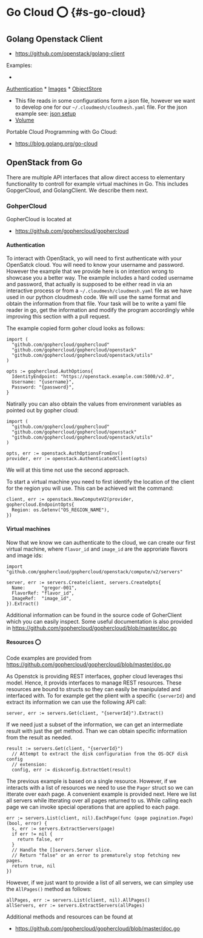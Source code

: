 # Go Cloud :o: {#s-go-cloud}

## Golang Openstack Client

* <https://github.com/openstack/golang-client>

Examples:

*
[Authentication](https://github.com/openstack/golang-client/blob/master/examples/authentication/authentication.go)
*
[Images](https://github.com/openstack/golang-client/blob/master/examples/image/image.go)
*
[ObjectStore](https://github.com/openstack/golang-client/blob/master/examples/objectstorage/objectstorage.go)
* This file reads in some configurations form a json file, however we
  want to develop one for our `~/.cloudmesh/cloudmesh.yaml` file. For
  the json example see:
  [json setup](https://github.com/openstack/golang-client/blob/master/examples/setup/setup.go)
* [Volume](https://github.com/openstack/golang-client/blob/master/examples/volume/volume.go)


Portable Cloud Programming with Go Cloud:

* <https://blog.golang.org/go-cloud>


## OpenStack from Go 

There are multiple API interfaces that allow direct access to
elementary functionality to controll for example virtual machines in
Go. This includes GopgerCloud, and GolangClient. We describe them next.

### GohperCloud

GopherCloud is located at

* <https://github.com/gophercloud/gophercloud>

#### Authentication

To interact with OpenStack, yo will need to first authenticate with
your OpenSatck cloud. You will need to know your username and
password. However the example that we provide here is on intention
wrong to showcase you a better way. The example includes a hard coded
username and password, that actually is supposed to be either read in
via an interactive process or from a `~/.cloudmesh/cloudmesh.yaml`
file as we have used in our python cloudmesh code. We will use the
same format and obtain the information from that file. Your task will
be to write a yaml file reader in go, get the information and modify
the program accordingly while improving this section with a pull
request.

The example copied form goher cloud looks as follows:

```
import (
  "github.com/gophercloud/gophercloud"
  "github.com/gophercloud/gophercloud/openstack"
  "github.com/gophercloud/gophercloud/openstack/utils"
)

opts := gophercloud.AuthOptions{
  IdentityEndpoint: "https://openstack.example.com:5000/v2.0",
  Username: "{username}",
  Password: "{password}",
}
```

Natirally you can also obtain the values from environment
variables as pointed out by gopher cloud:

```
import (
  "github.com/gophercloud/gophercloud"
  "github.com/gophercloud/gophercloud/openstack"
  "github.com/gophercloud/gophercloud/openstack/utils"
)

opts, err := openstack.AuthOptionsFromEnv()
provider, err := openstack.AuthenticatedClient(opts)
```

We will at this time not use the second approach.

To start a virtual machine you need to first identify the location of
the client for the region you will use. This can be achieved wit the
command:

```
client, err := openstack.NewComputeV2(provider, gophercloud.EndpointOpts{
  Region: os.Getenv("OS_REGION_NAME"),
})
```

#### Virtual machines

Now that we know we can authenticate to the cloud,
we can create our first virtual machine, where `flavor_id` and `image_id`
are the approriate flavors and image ids:


```
import "github.com/gophercloud/gophercloud/openstack/compute/v2/servers"

server, err := servers.Create(client, servers.CreateOpts{
  Name:      "gregor-001",
  FlavorRef: "flavor_id",
  ImageRef:  "image_id",
}).Extract()
```

Additional information can be found in the source code of GoherClient
which you can easily inspect. Some useful documentation is also
provided in <https://github.com/gophercloud/gophercloud/blob/master/doc.go>


#### Resources :o:

Code examples are provided from  <https://github.com/gophercloud/gophercloud/blob/master/doc.go>

As Openstck is providing REST interfaces, gopher cloud leverages thsi
model. Hence, it provids interfaces to manage REST resources. These
resources are bound to structs so they can easily be manipulated and
interfaced with. To for example get the plient with a specific
`{serverId}` and extract its information we can use the following API
call:


```
server, err := servers.Get(client, "{serverId}").Extract()
```
  
If we need just a subset of the information, we can get an
intermediate result with just the get method. Than we can obtain
specific informatiion from the result as needed.


```
result := servers.Get(client, "{serverId}")
  // Attempt to extract the disk configuration from the OS-DCF disk config
  // extension:
  config, err := diskconfig.ExtractGet(result)
```

The previous example is based on a single resource. However, if we
interacts with a list of resources we need to use the `Pager` struct
so we can itterate over eaxh page. A convenient example is provided
next. Here we list all servers while itterating over all pages
returned to us. While calling each page we can invoke special
operations that are applied to each page.

```
err := servers.List(client, nil).EachPage(func (page pagination.Page) (bool, error) {
  s, err := servers.ExtractServers(page)
  if err != nil {
    return false, err
  }
  // Handle the []servers.Server slice.
  // Return "false" or an error to prematurely stop fetching new pages.
  return true, nil
})
```

However, if we just want to provide a list of all servers, we can
simpley use the `AllPages()` method as follows:

```
allPages, err := servers.List(client, nil).AllPages()
allServers, err := servers.ExtractServers(allPages)
```
    
Additional methods and resources can be found at

* <https://github.com/gophercloud/gophercloud/blob/master/doc.go>
